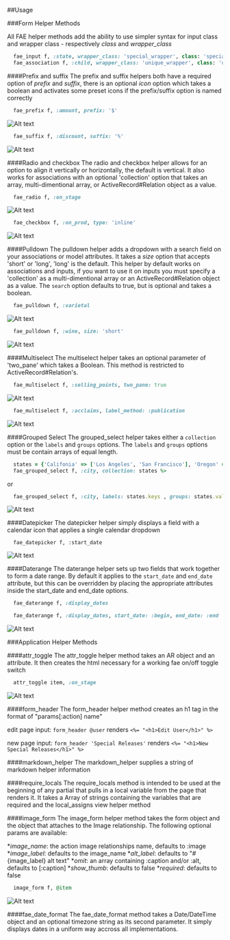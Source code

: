 ##Usage

###Form Helper Methods

All FAE helper methods add the ability to use simpler syntax for input class and wrapper class - respectively <em>class</em> and <em>wrapper_class</em>

```ruby
  fae_input f, :state, wrapper_class: 'special_wrapper', class: 'special_input'
  fae_association f, :child, wrapper_class: 'unique_wrapper', class: 'unique_input'
```

####Prefix and suffix
The prefix and suffix helpers both have a required option of <em>prefix</em> and <em>suffix</em>, there is an optional <em>icon</em> option which takes a boolean and activates some preset icons if the prefix/suffix option is named correctly
```ruby
  fae_prefix f, :amount, prefix: '$'
```
![Alt text](http://www.afinesite.com/fae/documentation/fae_prefix.png')


```ruby
  fae_suffix f, :discount, suffix: '%'
```
![Alt text](http://www.afinesite.com/fae/documentation/fae_suffix.png')

####Radio and checkbox
The radio and checkbox helper allows for an option to align it vertically or horizontally, the default is vertical. It also works for associations with an optional 'collection' option that takes an array, multi-dimentional array, or ActiveRecord#Relation object as a value.
```ruby
  fae_radio f, :on_stage
```
![Alt text](http://www.afinesite.com/fae/documentation/fae_radio_stacked.png')

```ruby
  fae_checkbox f, :on_prod, type: 'inline'
```
![Alt text](http://www.afinesite.com/fae/documentation/fae_radio_inline.png')

####Pulldown
The pulldown helper adds a dropdown with a search field on your associations or model attributes. It takes a <em>size</em> option that accepts 'short' or 'long', 'long' is the default. This helper by default works on associations and inputs, if you want to use it on inputs you must specify a 'collection' as a multi-dimentional array or an ActiveRecord#Relation object as a value. The `search` option defaults to true, but is optional and takes a boolean.
```ruby
  fae_pulldown f, :varietal
```
![Alt text](http://www.afinesite.com/fae/documentation/fae_pulldown.png')

```ruby
  fae_pulldown f, :wine, size: 'short'
```
![Alt text](http://www.afinesite.com/fae/documentation/fae_pulldown_short.png')

####Multiselect
The multiselect helper takes an optional parameter of 'two_pane' which takes a Boolean. This method is restricted to ActiveRecord#Relation's.
```ruby
  fae_multiselect f, :selling_points, two_pane: true
```
![Alt text](http://www.afinesite.com/fae/documentation/fae_multiselect_two_pane.png')

```ruby
  fae_multiselect f, :acclaims, label_method: :publication
```
![Alt text](http://www.afinesite.com/fae/documentation/fae_multiselect.png')

####Grouped Select
The grouped_select helper takes either a `collection` option or the `labels` and `groups` options. The `labels` and `groups` options must be contain arrays of equal length.
```ruby
  states = {'Califonia' => ['Los Angeles', 'San Francisco'], 'Oregon' => ['Portland', 'Boring']}
  fae_grouped_select f, :city, collection: states %>
```

or

```ruby
  fae_grouped_select f, :city, labels: states.keys , groups: states.values
```
![Alt text](http://www.afinesite.com/fae/documentation/a')

####Datepicker
The datepicker helper simply displays a field with a calendar icon that applies a single calendar dropdown
```
  fae_datepicker f, :start_date
```
![Alt text](http://www.afinesite.com/fae/documentation/fae_datepicker.png')


####Daterange
The daterange helper sets up two fields that work together to form a date range. By default it applies to the `start_date` and `end_date` attribute, but this can be overridden by placing the appropriate attributes inside the start_date and end_date options.
```ruby
  fae_daterange f, :display_dates
```
```ruby
  fae_daterange f, :display_dates, start_date: :begin, end_date: :end
```
![Alt text](http://www.afinesite.com/fae/documentation/fae_daterange.png')

###Application Helper Methods

####attr_toggle
The attr_toggle helper method takes an AR object and an attribute. It then creates the html necessary for a working fae on/off toggle switch
```ruby
  attr_toggle item, :on_stage
```
![Alt text](http://www.afinesite.com/fae/documentation/attr_toggle.png')

####form_header
The form_header helper method creates an h1 tag in the format of "params[:action] name"

edit page input: `form_header @user` renders `<%= "<h1>Edit User</h1>" %>`

new page input: `form_header 'Special Releases'` renders `<%= "<h1>New Special Releases</h1>" %>`

####markdown_helper
The markdown_helper supplies a string of markdown helper information

####require_locals
The require_locals method is intended to be used at the beginning of any partial that pulls in a local variable from the page that renders it. It takes a Array of strings containing the variables that are required and the local_assigns view helper method

####image_form
The image_form helper method takes the form object and the object that attaches to the Image relationship. The following optional params are available:

*<em>image_name</em>: the action image relationships name, defaults to :image
*<em>image_label</em>: defaults to the image_name
*<em>alt_label</em>: defaults to "#{image_label} alt text"
*<em>omit</em>: an array containing :caption and/or :alt, defaults to [:caption]
*<em>show_thumb</em>: defaults to false
*<em>required</em>: defaults to false

```ruby
  image_form f, @item
```
![Alt text](http://www.afinesite.com/fae/documentation/image_form.png')

####fae_date_format
The fae_date_format method takes a Date/DateTime object and an optional timezone string as its second parameter. It simply displays dates in a uniform way accross all implementations.
